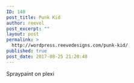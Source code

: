 ```yaml
---
ID: 140
post_title: Punk Kid
author: reevel
post_excerpt: ""
layout: post
permalink: >
  http://wordpress.reevedesigns.com/punk-kid/
published: true
post_date: 2017-08-25 21:20:48
---
```

Spraypaint on plexi